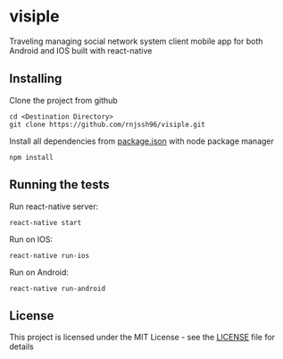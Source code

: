 # visiple

Traveling managing social network system client mobile app for both Android and IOS built with react-native

## Installing

Clone the project from github

```
cd <Destination Directory>
git clone https://github.com/rnjssh96/visiple.git
```

Install all dependencies from [package.json](package.json) with node package manager

```
npm install
```

## Running the tests

Run react-native server:
```
react-native start
```

Run on IOS:
```
react-native run-ios
```

Run on Android:
```
react-native run-android
```

## License

This project is licensed under the MIT License - see the [LICENSE](LICENSE) file for details
